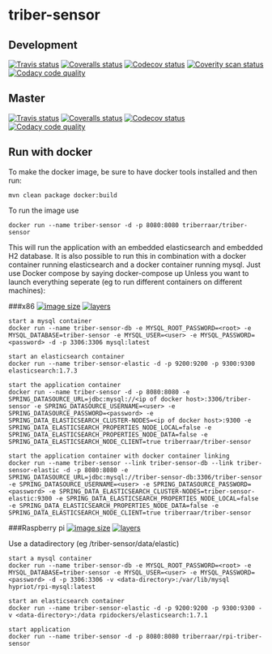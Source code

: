 # triber-sensor
## Development
[![Travis status](https://img.shields.io/travis/triberraar/triber-sensor/develop.svg)](https://travis-ci.org/triberraar/triber-sensor)
[![Coveralls status](https://img.shields.io/coveralls/triberraar/triber-sensor/develop.svg)](https://coveralls.io/github/triberraar/triber-sensor?branch=develop)
[![Codecov status](https://img.shields.io/codecov/c/github/triberraar/triber-sensor/develop.svg)](https://codecov.io/github/triberraar/triber-sensor?branch=develop)
[![Coverity scan status](https://img.shields.io/coverity/scan/6807.svg)](https://scan.coverity.com/projects/triberraar-triber-sensor?tab=overview)
[![Codacy code quality](https://img.shields.io/codacy/5bccde56346a4e62b1c3939e39dd04b4/develop.svg)](https://www.codacy.com/app/geertolaerts/triber-sensor/dashboard)
## Master
[![Travis status](https://img.shields.io/travis/triberraar/triber-sensor/master.svg)](https://travis-ci.org/triberraar/triber-sensor)
[![Coveralls status](https://img.shields.io/coveralls/triberraar/triber-sensor/master.svg)](https://coveralls.io/github/triberraar/triber-sensor?branch=master)
[![Codecov status](https://img.shields.io/codecov/c/github/triberraar/triber-sensor/master.svg)](https://codecov.io/github/triberraar/triber-sensor?branch=master)
[![Codacy code quality](https://img.shields.io/codacy/5bccde56346a4e62b1c3939e39dd04b4/master.svg)](https://www.codacy.com/app/geertolaerts/triber-sensor/dashboard)

## Run with docker
To make the docker image, be sure to have docker tools installed and then run:

```
mvn clean package docker:build
```

To run the image use

```
docker run --name triber-sensor -d -p 8080:8080 triberraar/triber-sensor
```

This will run the application with an embedded elasticsearch and embedded H2 database.
It is also possible to run this in combination with a docker container running elasticsearch and a docker container running mysql.
Just use Docker compose by saying docker-compose up
Unless you want to launch everything seperate (eg to run different containers on different machines):

###x86
[![image size](https://img.shields.io/imagelayers/image-size/triberraar/triber-sensor/latest.svg)](https://imagelayers.io/?images=triberraar%2Ftriber-sensor:latest)
[![layers](https://img.shields.io/imagelayers/layers/triberraar/triber-sensor/latest.svg)](https://imagelayers.io/?images=triberraar%2Ftriber-sensor:latest)

```
start a mysql container
docker run --name triber-sensor-db -e MYSQL_ROOT_PASSWORD=<root> -e MYSQL_DATABASE=triber-sensor -e MYSQL_USER=<user> -e MYSQL_PASSWORD=<password> -d -p 3306:3306 mysql:latest
```

```
start an elasticsearch container
docker run --name triber-sensor-elastic -d -p 9200:9200 -p 9300:9300 elasticsearch:1.7.3
```

```
start the application container
docker run --name triber-sensor -d -p 8080:8080 -e SPRING_DATASOURCE_URL=jdbc:mysql://<ip of docker host>:3306/triber-sensor -e SPRING_DATASOURCE_USERNAME=<user> -e SPRING_DATASOURCE_PASSWORD=<password> -e SPRING_DATA_ELASTICSEARCH_CLUSTER-NODES=<ip of docker host>:9300 -e SPRING_DATA_ELASTICSEARCH_PROPERTIES_NODE_LOCAL=false -e SPRING_DATA_ELASTICSEARCH_PROPERTIES_NODE_DATA=false -e SPRING_DATA_ELASTICSEARCH_NODE_CLIENT=true triberraar/triber-sensor
```

```
start the application container with docker container linking
docker run --name triber-sensor --link triber-sensor-db --link triber-sensor-elastic -d -p 8080:8080 -e SPRING_DATASOURCE_URL=jdbc:mysql://triber-sensor-db:3306/triber-sensor -e SPRING_DATASOURCE_USERNAME=<user> -e SPRING_DATASOURCE_PASSWORD=<password> -e SPRING_DATA_ELASTICSEARCH_CLUSTER-NODES=triber-sensor-elastic:9300 -e SPRING_DATA_ELASTICSEARCH_PROPERTIES_NODE_LOCAL=false -e SPRING_DATA_ELASTICSEARCH_PROPERTIES_NODE_DATA=false -e SPRING_DATA_ELASTICSEARCH_NODE_CLIENT=true triberraar/triber-sensor
```

###Raspberry pi
[![image size](https://img.shields.io/imagelayers/image-size/triberraar/rpi-triber-sensor/latest.svg)](https://imagelayers.io/?images=triberraar%2Frpi-triber-sensor:latest)
[![layers](https://img.shields.io/imagelayers/layers/triberraar/rpi-triber-sensor/latest.svg)](https://imagelayers.io/?images=triberraar%2Frpi-triber-sensor:latest)

Use a datadirectory (eg /triber-sensor/data/elastic)

```
start a mysql container
docker run --name triber-sensor-db -e MYSQL_ROOT_PASSWORD=<root> -e MYSQL_DATABASE=triber-sensor -e MYSQL_USER=<user> -e MYSQL_PASSWORD=<password> -d -p 3306:3306 -v <data-directory>:/var/lib/mysql hypriot/rpi-mysql:latest
```

```
start an elasticsearch container
docker run --name triber-sensor-elastic -d -p 9200:9200 -p 9300:9300 -v <data-directory>:/data rpidockers/elasticsearch:1.7.1
```

```
start application
docker run --name triber-sensor -d -p 8080:8080 triberraar/rpi-triber-sensor
```

